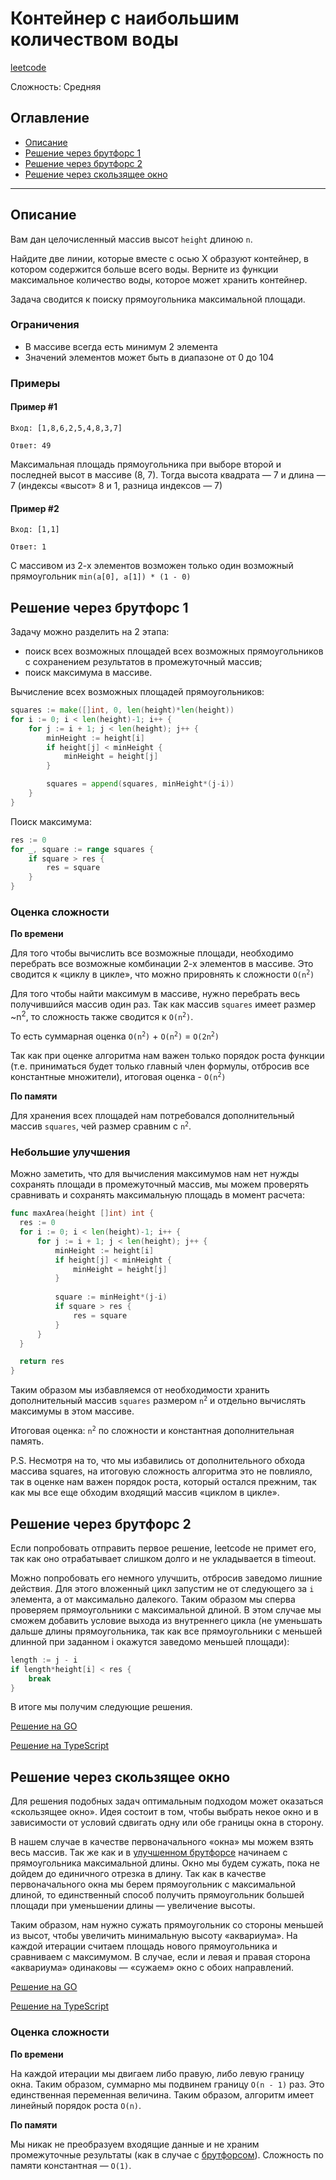 # Контейнер с наибольшим количеством воды

[leetcode](https://leetcode.com/problems/container-with-most-water/)

Сложность: Средняя

## Оглавление

- [Описание](#description)
- [Решение через брутфорс 1](#bruteforce_1)
- [Решение через брутфорс 2](#bruteforce_2)
- [Решение через скользящее окно](#sliding_window)

---

## <a name="description"></a>Описание

Вам дан целочисленный массив высот `height` длиною `n`.

Найдите две линии, которые вместе с осью X образуют контейнер, в котором содержится больше всего воды.
Верните из функции максимальное количество воды, которое может хранить контейнер.

Задача сводится к поиску прямоугольника максимальной площади.

### Ограничения

- В массиве всегда есть минимум 2 элемента
- Значений элементов может быть в диапазоне от 0 до 104

### Примеры

#### Пример #1

```
Вход: [1,8,6,2,5,4,8,3,7]
```

```
Ответ: 49
```

Максимальная площадь прямоугольника при выборе второй и последней высот в массиве (8, 7).
Тогда высота квадрата — 7 и длина — 7 (индексы «высот» 8 и 1, разница индексов — 7)

#### Пример #2

```
Вход: [1,1]
```

```
Ответ: 1
```

С массивом из 2-х элементов возможен только один возможный прямоугольник `min(a[0], a[1]) * (1 - 0)`

## <a name="bruteforce_1"></a>Решение через брутфорс 1

Задачу можно разделить на 2 этапа:
- поиск всех возможных площадей всех возможных прямоугольников с сохранением результатов в промежуточный массив;
- поиск максимума в массиве.

Вычисление всех возможных площадей прямоугольников:
```go
squares := make([]int, 0, len(height)*len(height))
for i := 0; i < len(height)-1; i++ {
    for j := i + 1; j < len(height); j++ {
        minHeight := height[i]
        if height[j] < minHeight {
            minHeight = height[j]
        }

        squares = append(squares, minHeight*(j-i))
    }
}
```

Поиск максимума:
```go
res := 0
for _, square := range squares {
    if square > res {
        res = square
    }
}
```

### Оценка сложности

**По времени** 

Для того чтобы вычислить все возможные площади, необходимо перебрать все возможные комбинации 2-х элементов в массиве.
Это сводится к «циклу в цикле», что можно прировнять к сложности <code>O(n<sup>2</sup>)</code>

Для того чтобы найти максимум в массиве, нужно перебрать весь получившийся массив один раз.
Так как массив `squares` имеет размер ~n<sup>2</sup>, то сложность также сводится к <code>O(n<sup>2</sup>)</code>.

То есть суммарная оценка <code>O(n<sup>2</sup>)</code> + <code>O(n<sup>2</sup>)</code> = <code>O(2n<sup>2</sup>)</code>

Так как при оценке алгоритма нам важен только порядок роста функции (т.е. приниматься будет только
главный член формулы, отбросив все константные множители), итоговая оценка - <code>O(n<sup>2</sup>)</code>

**По памяти**

Для хранения всех площадей нам потребовался дополнительный массив `squares`, чей размер сравним с <code>n<sup>2</sup></code>.

### Небольшие улучшения

Можно заметить, что для вычисления максимумов нам нет нужды сохранять площади в промежуточный массив,
мы можем проверять сравнивать и сохранять максимальную площадь в момент расчета:

```go
func maxArea(height []int) int {
  res := 0
  for i := 0; i < len(height)-1; i++ {
      for j := i + 1; j < len(height); j++ {
          minHeight := height[i]
          if height[j] < minHeight {
              minHeight = height[j]
          }
          
          square := minHeight*(j-i)
          if square > res {
              res = square
          }
      }
  }

  return res
}
```

Таким образом мы избавляемся от необходимости хранить дополнительный массив `squares` размером <code>n<sup>2</sup></code> и отдельно вычислять
максимумы в этом массиве.

Итоговая оценка: <code>n<sup>2</sup></code> по сложности и константная дополнительная память.

P.S. Несмотря на то, что мы избавились от дополнительного обхода массива squares, на итоговую сложность алгоритма
это не повлияло, так в оценке нам важен порядок роста, который остался прежним, так как мы все еще обходим
входящий массив «циклом в цикле».


## <a name="bruteforce_2"></a>Решение через брутфорс 2

Если попробовать отправить первое решение, leetcode не примет его, так как оно отрабатывает слишком долго 
и не укладывается в timeout.

Можно попробовать его немного улучшить, отбросив заведомо лишние действия. 
Для этого вложенный цикл запустим не от следующего за `i` элемента, а от максимально далекого.
Таким образом мы сперва проверяем прямоугольники с максимальной длиной.
В этом случае мы сможем добавить условие выхода из внутреннего цикла
(не уменьшать дальше длины прямоугольника, так как все прямоугольники с меньшей длинной при заданном i окажутся заведомо меньшей площади):
```go
length := j - i
if length*height[i] < res {
    break
}
```

В итоге мы получим следующие решения.

[Решение на GO](go/solution_bruteforce.go)

[Решение на TypeScript](ts/solution_bruteforce.ts)

## <a name="sliding_window"></a>Решение через скользящее окно

Для решения подобных задач оптимальным подходом может оказаться «скользящее окно».
Идея состоит в том, чтобы выбрать некое окно и в зависимости от условий сдвигать одну или обе границы окна в сторону.

В нашем случае в качестве первоначального «окна» мы можем взять весь массив.
Так же как и в [улучшенном брутфорсе](#bruteforce_2) начинаем с прямоугольника максимальной длины.
Окно мы будем сужать, пока не дойдем до единичного отрезка в длину.
Так как в качестве первоначального окна мы берем прямоугольник с максимальной длиной, 
то единственный способ получить прямоугольник большей площади при уменьшении длины — увеличение высоты.


Таким образом, нам нужно сужать прямоугольник со стороны меньшей из высот, чтобы увеличить минимальную высоту «аквариума».
На каждой итерации считаем площадь нового прямоугольника и сравниваем с максимумом.
В случае, если и левая и правая сторона «аквариума» одинаковы — «сужаем» окно с обоих направлений.

[Решение на GO](go/solution.go)

[Решение на TypeScript](ts/solution.ts)

### Оценка сложности

**По времени**

На каждой итерации мы двигаем либо правую, либо левую границу окна. Таким образом, суммарно мы подвинем границу `O(n - 1)` раз. 
Это единственная переменная величина. Таким образом, алгоритм имеет линейный порядок роста `O(n)`.

**По памяти**

Мы никак не преобразуем входящие данные и не храним промежуточные результаты (как в случае с [брутфорсом](#bruteforce_1)).
Сложность по памяти константная — `O(1)`.